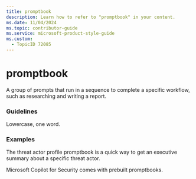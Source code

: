 ```yaml
---
title: promptbook
description: Learn how to refer to "promptbook" in your content.
ms.date: 11/04/2024
ms.topic: contributor-guide
ms.service: microsoft-product-style-guide
ms.custom:
  - TopicID 72085
---
```



# promptbook

A group of prompts that run in a sequence to complete a specific workflow, such as researching and writing a report.

### **Guidelines**

Lowercase, one word.

### **Examples**

The threat actor profile promptbook is a quick way to get an executive summary about a specific threat actor.

Microsoft Copilot for Security comes with prebuilt promptbooks.

